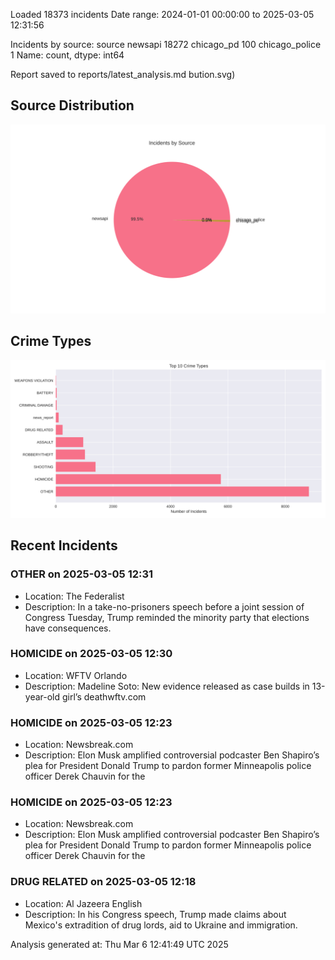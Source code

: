
Loaded 18373 incidents
Date range: 2024-01-01 00:00:00 to 2025-03-05 12:31:56

Incidents by source:
source
newsapi           18272
chicago_pd          100
chicago_police        1
Name: count, dtype: int64

Report saved to reports/latest_analysis.md
bution.svg)

## Source Distribution
![Source Distribution](images/source_distribution.svg)

## Crime Types
![Crime Types](images/crime_types.svg)

## Recent Incidents

### OTHER on 2025-03-05 12:31
- Location: The Federalist
- Description: In a take-no-prisoners speech before a joint session of Congress Tuesday, Trump reminded the minority party that elections have consequences.


### HOMICIDE on 2025-03-05 12:30
- Location: WFTV Orlando
- Description: Madeline Soto: New evidence released as case builds in 13-year-old girl’s deathwftv.com


### HOMICIDE on 2025-03-05 12:23
- Location: Newsbreak.com
- Description: Elon Musk amplified controversial podcaster Ben Shapiro’s plea for President Donald Trump to pardon former Minneapolis police officer Derek Chauvin for the


### HOMICIDE on 2025-03-05 12:23
- Location: Newsbreak.com
- Description: Elon Musk amplified controversial podcaster Ben Shapiro’s plea for President Donald Trump to pardon former Minneapolis police officer Derek Chauvin for the


### DRUG RELATED on 2025-03-05 12:18
- Location: Al Jazeera English
- Description: In his Congress speech, Trump made claims about Mexico's extradition of drug lords, aid to Ukraine and immigration.

Analysis generated at: Thu Mar  6 12:41:49 UTC 2025
